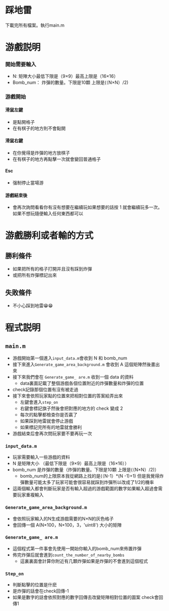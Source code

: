 # 踩地雷
下載完所有檔案。執行main.m

# 游戲説明
### 開始需要輸入
* N: 矩陣大小最低下限是（9×9）最高上限是（16×16）
* Bomb_num： 炸彈的數量。下限是10顆 上限是(（N×N）/2)
### 游戲開始
#### 滑鼠左鍵
 * 是點開格子
 * 在有棋子的地方則不會點開
#### 滑鼠右鍵
 * 在你覺得是炸彈的地方放棋子
 * 在有棋子的地方再點擊一次就會變回普通格子
#### Esc 
 * 强制停止當場游
#### 游戲結束後
 * 會再次詢問看看你有沒有想要在繼續玩如果想要的話按 1 就會繼續玩多一次。如果不想玩隨便輸入任何東西都可以

# 游戲勝利或者輸的方式
## 勝利條件
* 如果把所有的格子打開并且沒有踩到炸彈
* 或把所有炸彈標記出來
## 失敗條件
* 不小心踩到地雷😁😁

# 程式説明
## `main.m`
* 游戲開始第一個進入`input_data.m`會收到 N 和 bomb_num
* 接下來進入`Generate_game_area_background.m` 會收到 A 這個矩陣然後畫出來
* 接下來我們會在 `Generate_game_ are.m` 收到一個 data 的資料
   * data裏面記載了整個游戲各個位置附近的炸彈數量和炸彈的位置
* check記錄那個位置有沒有被走過
* 接下來會依照玩家點的位置來把相對位置的答案給弄出來
  * 左鍵會進入`step_on`
  * 右鍵會標記旗子然後會把對應的地方的 check 變成 2
  * 每次的點擊都檢查你是否贏了
  * 如果踩到地雷就會停止游戲
  * 如果標記完所有的地雷就會勝利
* 游戲結束后會再次問玩家要不要再玩一次



### `input_data.m`
* 玩家需要輸入一些游戲的資料
* N 是矩陣大小 （最低下限是（9×9）最高上限是（16×16））
* bomb_num 是炸彈的數量（炸彈的數量。下限是10顆 上限是(（N×N）/2)）
  * bomb_num的上限原本我從網路上找的是(（N-1）*(N -1)+1) 但是我覺得炸彈數量可能太多了玩家可能會很容易就踩到炸彈所以改成了1/2的機率
* 這兩個輸入都會判斷玩家是否有輸入超過的游戲範圍的數字如果輸入超過會需要玩家重複輸入
  
### `Generate_game_area_background.m`
* 會依照玩家輸入的N生成游戲需要的N×N的灰色格子
* 會回傳一個 A(N×100，N×100，3，'uint8') 大小的矩陣

### `Generate_game_ are.m`
* 這個程式第一件事會先使用一開始你輸入的bomb_num來佈置炸彈
* 佈完炸彈后就會進到`count_the_number_of_nearby_bombs`
  * 這裏裏面會計算你附近有几顆炸彈如果是炸彈的不會進到這個程式

### `Step_on`
* 判斷點擊的位置是什麽
* 是炸彈的話會在check回傳-1
* 如果是數字的話會依照對應的數字回傳去改變矩陣相對位置的圖案 check會回傳1

